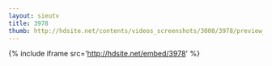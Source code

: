 ```yaml
---
layout: sieutv
title: 3978
thumb: http://hdsite.net/contents/videos_screenshots/3000/3978/preview_360p.mp4.jpg
---
```

{% include iframe src='http://hdsite.net/embed/3978' %}
 
